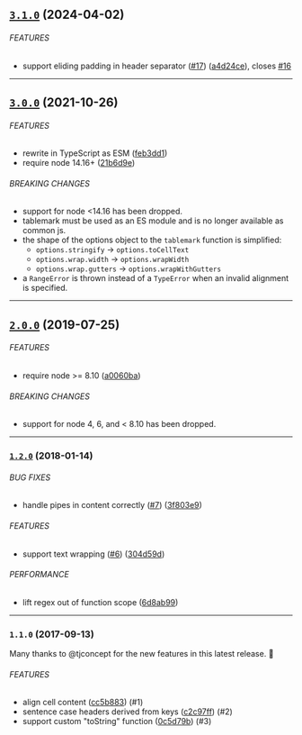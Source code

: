 ## [`3.1.0`](https://github.com/haltcase/tablemark/compare/v3.0.0...v3.1.0) (2024-04-02)


###### FEATURES

* support eliding padding in header separator ([#17](https://github.com/haltcase/tablemark/issues/17)) ([a4d24ce](https://github.com/haltcase/tablemark/commit/a4d24ce)), closes [#16](https://github.com/haltcase/tablemark/issues/16)


---

## [`3.0.0`](https://github.com/haltcase/tablemark/compare/v2.0.0...v3.0.0) (2021-10-26)

###### FEATURES

* rewrite in TypeScript as ESM ([feb3dd1](https://github.com/haltcase/tablemark/commit/feb3dd1))
* require node 14.16+ ([21b6d9e](https://github.com/haltcase/tablemark/commit/21b6d9e))


###### BREAKING CHANGES

* support for node <14.16 has been dropped.
* tablemark must be used as an ES module and is no longer available as common js.
* the shape of the options object to the `tablemark` function is simplified:
  * `options.stringify` &rarr; `options.toCellText`
  * `options.wrap.width` &rarr; `options.wrapWidth`
  * `options.wrap.gutters` &rarr; `options.wrapWithGutters`
* a `RangeError` is thrown instead of a `TypeError` when
an invalid alignment is specified.

---

<a name="2.0.0"></a>
## [`2.0.0`](https://github.com/haltcase/tablemark/compare/v1.2.0...v2.0.0) (2019-07-25)


###### FEATURES

* require node >= 8.10 ([a0060ba](https://github.com/haltcase/tablemark/commit/a0060ba))


###### BREAKING CHANGES

* support for node 4, 6, and < 8.10 has been dropped.

---

<a name="1.2.0"></a>
### [`1.2.0`](https://github.com/haltcase/tablemark/compare/v1.1.0...v1.2.0) (2018-01-14)


###### BUG FIXES

* handle pipes in content correctly ([#7](https://github.com/haltcase/tablemark/issues/7)) ([3f803e9](https://github.com/haltcase/tablemark/commit/3f803e9))


###### FEATURES

* support text wrapping ([#6](https://github.com/haltcase/tablemark/issues/6)) ([304d59d](https://github.com/haltcase/tablemark/commit/304d59d))


###### PERFORMANCE

* lift regex out of function scope ([6d8ab99](https://github.com/haltcase/tablemark/commit/6d8ab99))


---

<a name="1.1.0"></a>
### `1.1.0` (2017-09-13)

Many thanks to @tjconcept for the new features in this latest release. :tada:

###### FEATURES

* align cell content ([cc5b883](https://github.com/haltcase/tablemark/commit/cc5b8831f2dd7efd8754a79d15514760889a3827)) (#1)
* sentence case headers derived from keys ([c2c97ff](https://github.com/haltcase/tablemark/commit/c2c97fffe142e363f2ab49a42a9ef6666ae8c649)) (#2)
* support custom "toString" function ([0c5d79b](https://github.com/haltcase/tablemark/commit/0c5d79be00c5f2fc0018347bb126c175161ccae5)) (#3)
